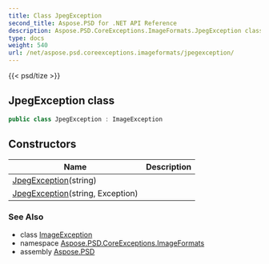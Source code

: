 ```yaml
---
title: Class JpegException
second_title: Aspose.PSD for .NET API Reference
description: Aspose.PSD.CoreExceptions.ImageFormats.JpegException class. 
type: docs
weight: 540
url: /net/aspose.psd.coreexceptions.imageformats/jpegexception/
---
```

{{< psd/tize >}}
## JpegException class

```csharp
public class JpegException : ImageException
```

## Constructors

| Name | Description |
| --- | --- |
| [JpegException](jpegexception/#constructor)(string) |  |
| [JpegException](jpegexception/#constructor_1)(string, Exception) |  |

### See Also

* class [ImageException](../../aspose.psd.coreexceptions/imageexception/)
* namespace [Aspose.PSD.CoreExceptions.ImageFormats](../../aspose.psd.coreexceptions.imageformats/)
* assembly [Aspose.PSD](../../)


